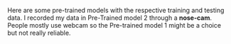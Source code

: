 Here are some pre-trained models with the respective training and testing data. I recorded my data in Pre-Trained model 2 through a **nose-cam**. People mostly use webcam so the Pre-trained model 1 might be a choice but not really reliable. 
